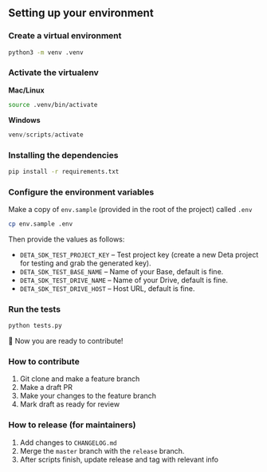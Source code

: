 ## Setting up your environment

### Create a virtual environment  

```sh
python3 -m venv .venv
```

### Activate the virtualenv

**Mac/Linux**  

```sh
source .venv/bin/activate
```

**Windows**  

```powershell
venv/scripts/activate
```
    
### Installing the dependencies

```sh
pip install -r requirements.txt
```

### Configure the environment variables

Make a copy of `env.sample` (provided in the root of the project) called `.env`

```sh
cp env.sample .env
```

Then provide the values as follows:

- `DETA_SDK_TEST_PROJECT_KEY` – Test project key (create a new Deta project for testing and grab the generated key).
- `DETA_SDK_TEST_BASE_NAME` – Name of your Base, default is fine.
- `DETA_SDK_TEST_DRIVE_NAME` – Name of your Drive, default is fine.
- `DETA_SDK_TEST_DRIVE_HOST` – Host URL, default is fine.

### Run the tests

```sh
python tests.py
``` 
   
🎉 Now you are ready to contribute!
   
### How to contribute
1. Git clone and make a feature branch
2. Make a draft PR
3. Make your changes to the feature branch
4. Mark draft as ready for review

### How to release (for maintainers)
1. Add changes to `CHANGELOG.md`
2. Merge the `master` branch with the `release` branch.
3. After scripts finish, update release and tag with relevant info
